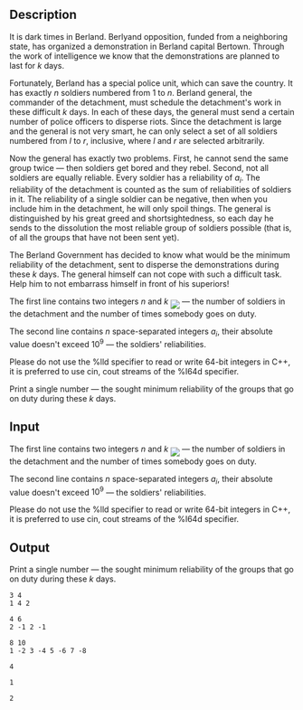 ## Description

<div><p>It is dark times in Berland. Berlyand opposition, funded from a neighboring state, has organized a demonstration in Berland capital Bertown. Through the work of intelligence we know that the demonstrations are planned to last for <span class="tex-span"><i>k</i></span> days.</p><p>Fortunately, Berland has a special police unit, which can save the country. It has exactly <span class="tex-span"><i>n</i></span> soldiers numbered from <span class="tex-span">1</span> to <span class="tex-span"><i>n</i></span>. Berland general, the commander of the detachment, must schedule the detachment's work in these difficult <span class="tex-span"><i>k</i></span> days. In each of these days, the general must send a certain number of police officers to disperse riots. Since the detachment is large and the general is not very smart, he can only select a set of all soldiers numbered from <span class="tex-span"><i>l</i></span> to <span class="tex-span"><i>r</i></span>, inclusive, where <span class="tex-span"><i>l</i></span> and <span class="tex-span"><i>r</i></span> are selected arbitrarily.</p><p>Now the general has exactly two problems. First, he cannot send the same group twice — then soldiers get bored and they rebel. Second, not all soldiers are equally reliable. Every soldier has a reliability of <span class="tex-span"><i>a</i><sub class="lower-index"><i>i</i></sub></span>. The reliability of the detachment is counted as the sum of reliabilities of soldiers in it. The reliability of a single soldier can be negative, then when you include him in the detachment, he will only spoil things. The general is distinguished by his great greed and shortsightedness, so each day he sends to the dissolution the most reliable group of soldiers possible (that is, of all the groups that have not been sent yet).</p><p>The Berland Government has decided to know what would be the minimum reliability of the detachment, sent to disperse the demonstrations during these <span class="tex-span"><i>k</i></span> days. The general himself can not cope with such a difficult task. Help him to not embarrass himself in front of his superiors!</p></div><div class="input-specification"><p>The first line contains two integers <span class="tex-span"><i>n</i></span> and <span class="tex-span"><i>k</i></span> <img align="middle" class="tex-formula" src="file://HrPvdSV8.png" style="max-width: 100.0%;max-height: 100.0%;"> — the number of soldiers in the detachment and the number of times somebody goes on duty.</p><p>The second line contains <span class="tex-span"><i>n</i></span> space-separated integers <span class="tex-span"><i>a</i><sub class="lower-index"><i>i</i></sub></span>, their absolute value doesn't exceed <span class="tex-span">10<sup class="upper-index">9</sup></span> — the soldiers' reliabilities.</p><p>Please do not use the <span class="tex-font-style-tt">%lld</span> specifier to read or write 64-bit integers in С++, it is preferred to use <span class="tex-font-style-tt">cin</span>, <span class="tex-font-style-tt">cout</span> streams of the <span class="tex-font-style-tt">%I64d</span> specifier.</p></div><div class="output-specification"><p>Print a single number — the sought minimum reliability of the groups that go on duty during these <span class="tex-span"><i>k</i></span> days.</p></div>

## Input

<p>The first line contains two integers <span class="tex-span"><i>n</i></span> and <span class="tex-span"><i>k</i></span> <img align="middle" class="tex-formula" src="file://HrPvdSV8.png" style="max-width: 100.0%;max-height: 100.0%;"> — the number of soldiers in the detachment and the number of times somebody goes on duty.</p><p>The second line contains <span class="tex-span"><i>n</i></span> space-separated integers <span class="tex-span"><i>a</i><sub class="lower-index"><i>i</i></sub></span>, their absolute value doesn't exceed <span class="tex-span">10<sup class="upper-index">9</sup></span> — the soldiers' reliabilities.</p><p>Please do not use the <span class="tex-font-style-tt">%lld</span> specifier to read or write 64-bit integers in С++, it is preferred to use <span class="tex-font-style-tt">cin</span>, <span class="tex-font-style-tt">cout</span> streams of the <span class="tex-font-style-tt">%I64d</span> specifier.</p>

## Output

<p>Print a single number — the sought minimum reliability of the groups that go on duty during these <span class="tex-span"><i>k</i></span> days.</p>





```input1
3 4
1 4 2

```




```input2
4 6
2 -1 2 -1

```




```input3
8 10
1 -2 3 -4 5 -6 7 -8

```




```output1
4

```




```output2
1

```




```output3
2

```


